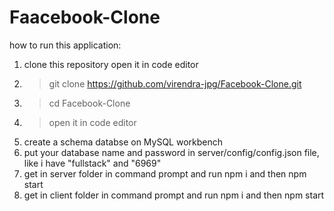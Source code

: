 # Faacebook-Clone
how to run this application:
1. clone this repository open it in code editor
2. >git clone https://github.com/virendra-jpg/Facebook-Clone.git
3. >cd Facebook-Clone
4. >open it in code editor
5. create a schema databse on MySQL workbench 
6. put your database name and password in server/config/config.json file, like i have "fullstack" and "6969"
7. get in server folder in command prompt and run npm i and then npm start
8. get in client folder in command prompt and run npm i and then npm start
